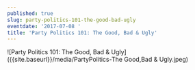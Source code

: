 ```yaml
---
published: true
slug: party-politics-101-the-good-bad-ugly
eventdate: '2017-07-08 '
title: 'Party Politics 101: The Good, Bad & Ugly'
---
```


![Party Politics 101: The Good, Bad & Ugly]({{site.baseurl}}/media/PartyPolitics-The Good,Bad & Ugly.jpeg)

